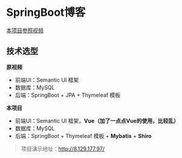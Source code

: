 # SpringBoot博客

[本项目参照视频](https://www.bilibili.com/video/BV13t411T72J)

## 技术选型

**原视频**

* 前端UI：Semantic UI 框架
* 数据库：MySQL
* 后端：SpringBoot + JPA + Thymeleaf 模板

**本项目**

* 前端UI：Semantic UI 框架，**Vue（加了一点点Vue的使用，比较乱）**
* 数据库：MySQL
* 后端：SpringBoot + Thymeleaf 模板 + **Mybatis** + **Shiro**

> 项目演示地址：http://8.129.177.97/